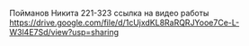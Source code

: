 Пойманов Никита 221-323
ссылка на видео работы https://drive.google.com/file/d/1cUjxdKL8RaRQRJYooe7Ce-L-W3l4E7Sd/view?usp=sharing
